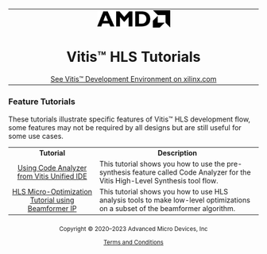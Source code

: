 <table class="sphinxhide" width="100%">
 <tr>
   <td align="center"><img src="https://raw.githubusercontent.com/Xilinx/Image-Collateral/main/xilinx-logo.png" width="30%"/><h1> Vitis™ HLS Tutorials </h1>
   <a href="https://www.xilinx.com/products/design-tools/vitis.html">See Vitis™ Development Environment on xilinx.com</a> </td>
 </tr>
</table>


### Feature Tutorials

These tutorials illustrate specific features of Vitis™ HLS development flow, some features may not be required by all designs but are still useful for some use cases.

 <table style="width:100%">
 <tr>
 <td width="35%" align="center"><b>Tutorial</b>
 <td width="65%" align="center"><b>Description</b>
 </tr>
 <tr>
 <td align="center"><a href="./01-using_code_analyzer/">Using Code Analyzer from Vitis Unified IDE</a></td>
 <td>This tutorial shows you how to use the pre-synthesis feature called Code Analyzer for the Vitis High-Level Synthesis tool flow.</td>
 </tr>
  <tr>
 <td align="center"><a href="./02-Beamformer_Analysis/">HLS Micro-Optimization Tutorial using Beamformer IP</a></td>
 <td>This tutorial shows you how to use HLS analysis tools to make low-level optimizations on a subset of the beamformer algorithm.</td>
 </tr>
 </table>

<p class="sphinxhide" align="center"><sub>Copyright © 2020–2023 Advanced Micro Devices, Inc</sub></p>

<p class="sphinxhide" align="center"><sup><a href="https://www.amd.com/en/corporate/copyright">Terms and Conditions</a></sup></p>
